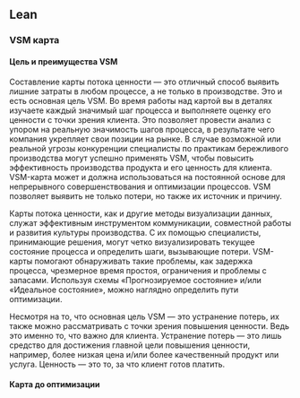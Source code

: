 ## Lean
### VSM карта
#### **Цель и преимущества VSM**
Составление карты потока ценности — это отличный способ выявить лишние затраты в любом процессе, а не только в производстве. Это и есть основная цель VSM. Во время работы над картой вы в деталях изучаете каждый значимый шаг процесса и выполняете оценку его ценности с точки зрения клиента.  Это позволяет провести анализ с упором на реальную значимость шагов процесса, в результате чего компания укрепляет свои позиции на рынке. В случае возможной или реальной угрозы конкуренции специалисты по практикам бережливого производства могут успешно применять VSM, чтобы повысить эффективность производства продукта и его ценность для клиента. VSM-карта может и должна использоваться на постоянной основе для непрерывного совершенствования и оптимизации процессов. VSM позволяет выявить не только потери, но также их источник и причину.

Карты потока ценности, как и другие методы визуализации данных, служат эффективным инструментом коммуникации, совместной работы и развития культуры производства. С их помощью специалисты, принимающие решения, могут четко визуализировать текущее состояние процесса и определить шаги, вызывающие потери. VSM-карты помогают обнаруживать такие проблемы, как задержка процесса, чрезмерное время простоя, ограничения и проблемы с запасами. Используя схемы «Прогнозируемое состояние» и/или «Идеальное состояние», можно наглядно определить пути оптимизации.

Несмотря на то, что основная цель VSM — это устранение потерь, их также можно рассматривать с точки зрения повышения ценности. Ведь это именно то, что важно для клиента. Устранение потерь — это лишь средство для достижения главной цели повышения ценности, например, более низкая цена и/или более качественный продукт или услуга. Ценность — это то, за что клиент готов платить.
#### Карта до оптимизации